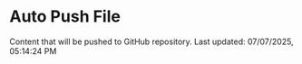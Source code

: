 # Auto Push File

Content that will be pushed to GitHub repository.
Last updated: 07/07/2025, 05:14:24 PM
